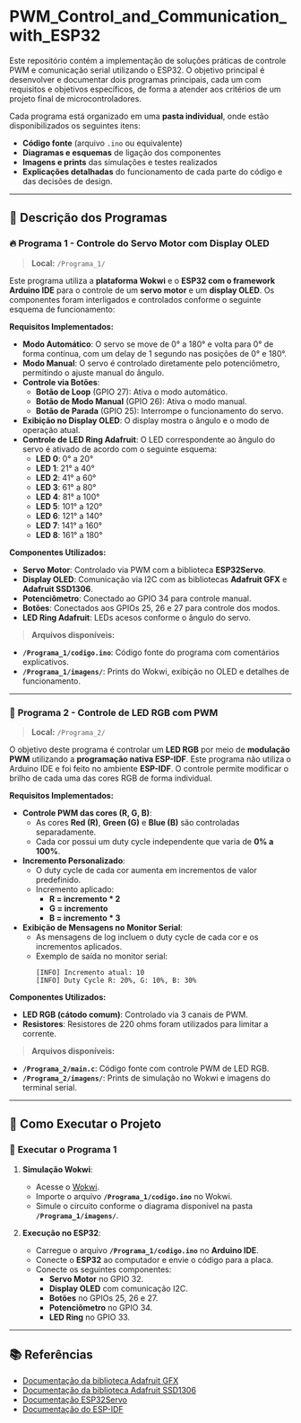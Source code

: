 # PWM_Control_and_Communication_with_ESP32

Este repositório contém a implementação de soluções práticas de controle PWM e comunicação serial utilizando o ESP32. O objetivo principal é desenvolver e documentar dois programas principais, cada um com requisitos e objetivos específicos, de forma a atender aos critérios de um projeto final de microcontroladores.

Cada programa está organizado em uma **pasta individual**, onde estão disponibilizados os seguintes itens:
- **Código fonte** (arquivo `.ino` ou equivalente)
- **Diagramas e esquemas** de ligação dos componentes
- **Imagens e prints** das simulações e testes realizados
- **Explicações detalhadas** do funcionamento de cada parte do código e das decisões de design.

---

## 📘 **Descrição dos Programas**

### 🔥 **Programa 1 - Controle do Servo Motor com Display OLED**
> **Local:** `/Programa_1/`

Este programa utiliza a **plataforma Wokwi** e o **ESP32 com o framework Arduino IDE** para o controle de um **servo motor** e um **display OLED**. Os componentes foram interligados e controlados conforme o seguinte esquema de funcionamento:

**Requisitos Implementados:**
- **Modo Automático**: O servo se move de 0° a 180° e volta para 0° de forma contínua, com um delay de 1 segundo nas posições de 0° e 180°.
- **Modo Manual**: O servo é controlado diretamente pelo potenciômetro, permitindo o ajuste manual do ângulo.
- **Controle via Botões**:
  - **Botão de Loop** (GPIO 27): Ativa o modo automático.
  - **Botão de Modo Manual** (GPIO 26): Ativa o modo manual.
  - **Botão de Parada** (GPIO 25): Interrompe o funcionamento do servo.
- **Exibição no Display OLED**: O display mostra o ângulo e o modo de operação atual.
- **Controle de LED Ring Adafruit**: O LED correspondente ao ângulo do servo é ativado de acordo com o seguinte esquema:
  - **LED 0**: 0° a 20°
  - **LED 1**: 21° a 40°
  - **LED 2**: 41° a 60°
  - **LED 3**: 61° a 80°
  - **LED 4**: 81° a 100°
  - **LED 5**: 101° a 120°
  - **LED 6**: 121° a 140°
  - **LED 7**: 141° a 160°
  - **LED 8**: 161° a 180°

**Componentes Utilizados:**
- **Servo Motor**: Controlado via PWM com a biblioteca **ESP32Servo**.
- **Display OLED**: Comunicação via I2C com as bibliotecas **Adafruit GFX** e **Adafruit SSD1306**.
- **Potenciômetro**: Conectado ao GPIO 34 para controle manual.
- **Botões**: Conectados aos GPIOs 25, 26 e 27 para controle dos modos.
- **LED Ring Adafruit**: LEDs acesos conforme o ângulo do servo.

> **Arquivos disponíveis:**
- **`/Programa_1/codigo.ino`**: Código fonte do programa com comentários explicativos.
- **`/Programa_1/imagens/`**: Prints do Wokwi, exibição no OLED e detalhes de funcionamento.

---

### 🌈 **Programa 2 - Controle de LED RGB com PWM**
> **Local:** `/Programa_2/`

O objetivo deste programa é controlar um **LED RGB** por meio de **modulação PWM** utilizando a **programação nativa ESP-IDF**. Este programa não utiliza o Arduino IDE e foi feito no ambiente **ESP-IDF**. O controle permite modificar o brilho de cada uma das cores RGB de forma individual.

**Requisitos Implementados:**
- **Controle PWM das cores (R, G, B)**:
  - As cores **Red (R)**, **Green (G)** e **Blue (B)** são controladas separadamente.
  - Cada cor possui um duty cycle independente que varia de **0% a 100%**.
- **Incremento Personalizado**:
  - O duty cycle de cada cor aumenta em incrementos de valor predefinido.
  - Incremento aplicado:
    - **R = incremento * 2**
    - **G = incremento**
    - **B = incremento * 3**
- **Exibição de Mensagens no Monitor Serial**:
  - As mensagens de log incluem o duty cycle de cada cor e os incrementos aplicados.
  - Exemplo de saída no monitor serial:
    ```
    [INFO] Incremento atual: 10
    [INFO] Duty Cycle R: 20%, G: 10%, B: 30%
    ```

**Componentes Utilizados:**
- **LED RGB (cátodo comum)**: Controlado via 3 canais de PWM.
- **Resistores**: Resistores de 220 ohms foram utilizados para limitar a corrente.

> **Arquivos disponíveis:**
- **`/Programa_2/main.c`**: Código fonte com controle PWM de LED RGB.
- **`/Programa_2/imagens/`**: Prints de simulação no Wokwi e imagens do terminal serial.

---

## 📜 **Como Executar o Projeto**

### 🔧 **Executar o Programa 1**
1. **Simulação Wokwi**:
   - Acesse o [Wokwi](https://wokwi.com/).
   - Importe o arquivo **`/Programa_1/codigo.ino`** no Wokwi.
   - Simule o circuito conforme o diagrama disponível na pasta **`/Programa_1/imagens/`**.

2. **Execução no ESP32**:
   - Carregue o arquivo **`/Programa_1/codigo.ino`** no **Arduino IDE**.
   - Conecte o **ESP32** ao computador e envie o código para a placa.
   - Conecte os seguintes componentes:
     - **Servo Motor** no GPIO 32.
     - **Display OLED** com comunicação I2C.
     - **Botões** no GPIOs 25, 26 e 27.
     - **Potenciômetro** no GPIO 34.
     - **LED Ring** no GPIO 33.

---

## 📚 **Referências**
- [Documentação da biblioteca Adafruit GFX](https://learn.adafruit.com/adafruit-gfx-graphics-library/overview)
- [Documentação da biblioteca Adafruit SSD1306](https://learn.adafruit.com/monochrome-oled-breakouts/overview)
- [Documentação ESP32Servo](https://github.com/PaulStoffregen/Servo)
- [Documentação do ESP-IDF](https://docs.espressif.com/projects/esp-idf/en/latest/esp32/)

